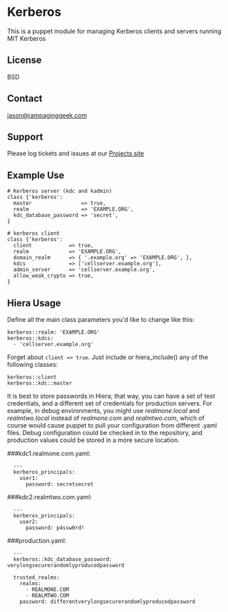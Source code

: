 Kerberos
========

This is a puppet module for managing Kerberos clients and servers running MIT Kerberos

License
-------
BSD

Contact
-------

jason@rampaginggeek.com

Support
-------
Please log tickets and issues at our [Projects site](https://github.com/edgester/puppet-kerberos)

Example Use
-----------
```
# Kerberos server (kdc and kadmin)
class {'kerberos':
  master                => true,
  realm                 => 'EXAMPLE.ORG',
  kdc_database_password => 'secret',
}

# kerberos client
class {'kerberos':
  client            => true,
  realm             => 'EXAMPLE.ORG',
  domain_realm      => { '.example.org' => 'EXAMPLE.ORG', },
  kdcs              => ['cellserver.example.org'],
  admin_server      => 'cellserver.example.org',
  allow_weak_crypto => true,
}
```

Hiera Usage
-----------

Define all the main class parameters you'd like to change like this:

    kerberos::realm: 'EXAMPLE.ORG'
    kerberos::kdcs:
      - 'cellserver.example.org'

Forget about `client => true`. Just include or hiera_include() any of the
following classes:

    kerberos::client
    kerberos::kdc::master


It is best to store passwords in Hiera; that way, you can have a set of test
credentials, and a different set of credentials for production servers.  For
example, in debug environments, you might use *realmone.local* and *realmtwo.local*
instead of *realmone.com* and *realmtwo.com*, which of course would cause puppet
to pull your configuration from different .yaml files.  Debug configuration
could be checked in to the repository, and production values could be stored
in a more secure location.


###kdc1.realmone.com.yaml:
```
  ---
  kerberos_principals:
    user1:
      password: secretsecret
```


###kdc2.realmtwo.com.yaml:
```
  ---
  kerberos_principals:
    user2:
      password: p4ssw0rd!
```


###production.yaml:
```
  ---
  kerberos::kdc_database_password: verylongsecurerandomlyproducedpassword

  trusted_realms:
    realms:
      - REALMONE.COM
      - REALMTWO.COM
    password: differentverylongsecurerandomlyproducedpassword
```
